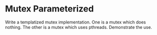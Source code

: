 # Mutex Parameterized

Write a templatized mutex implementation.
One is a mutex which does nothing.
The other is a mutex which uses pthreads.
Demonstrate the use.
